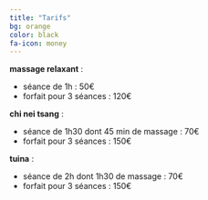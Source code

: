 ```yaml
---
title: "Tarifs"
bg: orange
color: black
fa-icon: money
---
```


**massage relaxant** :
 - séance de 1h : 50€   
 - forfait pour 3 séances : 120€

**chi nei tsang** :
 - séance de 1h30 dont 45 min de massage : 70€  
 - forfait pour 3 séances : 150€

**tuina** :
 - séance de 2h dont 1h30 de massage : 70€  
 - forfait pour 3 séances : 150€
